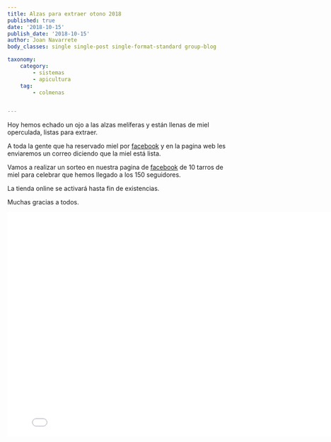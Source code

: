 ```yaml
---
title: Alzas para extraer otono 2018
published: true
date: '2018-10-15'
publish_date: '2018-10-15'
author: Joan Navarrete
body_classes: single single-post single-format-standard group-blog

taxonomy:
    category:
        - sistemas
        - apicultura
    tag:
        - colmenas


---
```


Hoy hemos echado un ojo a las alzas melíferas y están llenas de miel operculada,
listas para extraer.

A toda la gente que ha reservado miel por [facebook](https://www.facebook.com/granjamandragora/) y en la pagina web les
enviaremos un correo diciendo que la miel está lista. 

Vamos a realizar un sorteo en nuestra pagina de [facebook](https://www.facebook.com/granjamandragora/) de 10 tarros de miel
para celebrar que hemos llegado a los 150 seguidores.

La tienda online se activará hasta fin de existencias.

Muchas gracias a todos.

<div class="grav-vimeo">
  <iframe src="//player.vimeo.com/video/295235077" width="800" height="507"  frameborder="0" webkitallowfullscreen mozallowfullscreen allowfullscreen></iframe>
</div>
